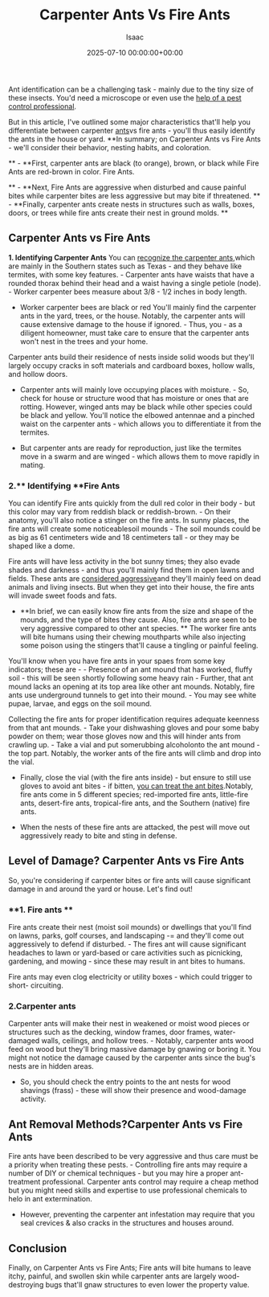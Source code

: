 ﻿---
title: Carpenter Ants Vs Fire Ants
description: Ant identification can be a challenging task - mainly due to the tiny size of these insects. You'd need a microscope or even use the help of a pest control...
slug: /carpenter-ants-vs-fire-ants/
date: 2025-07-10 00:00:00+00:00
lastmod: 2025-07-10 00:00:00+03:00
author: Isaac
categories:

- Ants

- Guide
tags:

- ants

- carpenter

- ant
layout: post
---

Ant identification can be a challenging task - mainly due to the tiny size of these insects. You'd need a microscope or even use the [help of a pest control professional](https://pestpolicy.com/how-to-get-rid-of-[carpenter](https://pestpolicy.com/what-attracts-carpenter-ants-in-a-home/)-bees-without-killing-them/).

But in this article, I've outlined some major characteristics that'll help you differentiate between carpenter [ants](https://pestpolicy.com/ant-control-in-bellingham/)vs fire ants - you'll thus easily identify the ants in the house or yard. **In summary; on Carpenter Ants vs Fire Ants - we'll consider their behavior, nesting habits, and coloration.

** - **First, carpenter ants are black (to orange), brown, or black while Fire Ants are red-brown in color. Fire Ants.

** - **Next, Fire Ants are aggressive when disturbed and cause painful bites while carpenter bites are less aggressive but may bite if threatened. ** - **Finally, carpenter ants create nests in structures such as walls, boxes, doors, or trees while fire ants create their nest in ground molds. **

##  Carpenter Ants vs Fire Ants

**1. Identifying Carpenter Ants** You can [recognize the carpenter ants](https://extension.umn.edu/insects-infest-homes/carpenter-ants),which are mainly in the Southern states such as Texas - and they behave like termites, with some key features. - Carpenter ants have waists that have a rounded thorax behind their head and a waist having a single petiole (node). - Worker carpenter bees measure about 3/8 - 1/2 inches in body length.

- Worker carpenter bees are black or red You'll mainly find the carpenter ants in the yard, trees, or the house. Notably, the carpenter ants will cause extensive damage to the house if ignored. - Thus, you - as a diligent homeowner, must take care to ensure that the carpenter ants won't nest in the trees and your home.

Carpenter ants build their residence of nests inside solid woods but they'll largely occupy cracks in soft materials and cardboard boxes, hollow walls, and hollow doors.

- Carpenter ants will mainly love occupying places with moisture. - So, check for house or structure wood that has moisture or ones that are rotting. However, winged ants may be black while other species could be black and yellow. You'll notice the elbowed antennae and a pinched waist on the carpenter ants - which allows you to differentiate it from the termites.

- But carpenter ants are ready for reproduction, just like the termites move in a swarm and are winged - which allows them to move rapidly in mating.

###  2.** Identifying **Fire Ants

You can identify Fire ants quickly from the dull red color in their body - but this color may vary from reddish black or reddish-brown. - On their anatomy, you'll also notice a stinger on the fire ants. In sunny places, the fire ants will create some noticeablesoil mounds - The soil mounds could be as big as 61 centimeters wide and 18 centimeters tall - or they may be shaped like a dome.

Fire ants will have less activity in the bot sunny times; they also evade shades and darkness - and thus you'll mainly find them in open lawns and fields. These ants are [considered aggressive](http://fireant.tamu.edu/materials/fact-sheets/)and they'll mainly feed on dead animals and living insects. But when they get into their house, the fire ants will invade sweet foods and fats.

- **In brief, we can easily know fire ants from the size and shape of the mounds, and the type of bites they cause. Also, fire ants are seen to be very aggressive compared to other ant species. ** The worker fire ants will bite humans using their chewing mouthparts while also injecting some poison using the stingers that'll cause a tingling or painful feeling.

You'll know when you have fire ants in your spaes from some key indicators; these are - - Presence of an ant mound that has worked, fluffy soil - this will be seen shortly following some heavy rain - Further, that ant mound lacks an opening at its top area like other ant mounds. Notably, fire ants use underground tunnels to get into their mound. - You may see white pupae, larvae, and eggs on the soil mound.

Collecting the fire ants for proper identification requires adequate keenness from that ant mounds. - Take your dishwashing gloves and pour some baby powder on them; wear those gloves now and this will hinder ants from crawling up. - Take a vial and put somerubbing alcoholonto the ant mound - the top part. Notably, the worker ants of the fire ants will climb and drop into the vial.

- Finally, close the vial (with the fire ants inside) - but ensure to still use gloves to avoid ant bites - if bitten, [you can treat the ant bites](https://pestpolicy.com/how-to-treat-ant-bites/).Notably, fire ants come in 5 different species; red-imported fire ants, little-fire ants, desert-fire ants, tropical-fire ants, and the Southern (native) fire ants.

- When the nests of these fire ants are attacked, the pest will move out aggressively ready to bite and sting in defense.

##  Level of Damage? Carpenter Ants vs Fire Ants

So, you're considering if carpenter bites or fire ants will cause significant damage in and around the yard or house. Let's find out!

###  **1. Fire ants **

Fire ants create their nest (moist soil mounds) or dwellings that you'll find on lawns, parks, golf courses, and landscaping -= and they'll come out aggressively to defend if disturbed. - The fires ant will cause significant headaches to lawn or yard-based or care activities such as picnicking, gardening, and mowing - since these may result in ant bites to humans.

Fire ants may even clog electricity or utility boxes - which could trigger to short- circuiting.

###  2.Carpenter ants

Carpenter ants will make their nest in weakened or moist wood pieces or structures such as the decking, window frames, door frames, water-damaged walls, ceilings, and hollow trees. - Notably, carpenter ants wood feed on wood but they'll bring massive damage by gnawing or boring it. You might not notice the damage caused by the carpenter ants since the bug's nests are in hidden areas.

- So, you should check the entry points to the ant nests for wood shavings (frass) - these will show their presence and wood-damage activity.

##  Ant Removal Methods?Carpenter Ants vs Fire Ants

Fire ants have been described to be very aggressive and thus care must be a priority when treating these pests. - Controlling fire ants may require a number of DIY or chemical techniques - but you may hire a proper ant-treatment professional. Carpenter ants control may require a cheap method but you might need skills and expertise to use professional chemicals to helo in ant extermination.

- However, preventing the carpenter ant infestation may require that you seal crevices & also cracks in the structures and houses around.

##  Conclusion

Finally, on Carpenter Ants vs Fire Ants; Fire ants will bite humans to leave itchy, painful, and swollen skin while carpenter ants are largely wood-destroying bugs that'll gnaw structures to even lower the property value.
